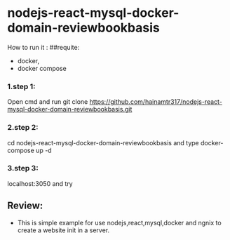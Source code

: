 # nodejs-react-mysql-docker-domain-reviewbookbasis
How to run it :
##requite:
  - docker,
  - docker compose
   
 ### 1.step 1:
  Open cmd and run git clone https://github.com/hainamtr317/nodejs-react-mysql-docker-domain-reviewbookbasis.git
 ### 2.step 2:
 cd nodejs-react-mysql-docker-domain-reviewbookbasis
 and type 
  docker-compose up -d 

 ### 3.step 3:
 localhost:3050 and try

## Review:
- This is simple example for use nodejs,react,mysql,docker and ngnix to create a website init in a server.
